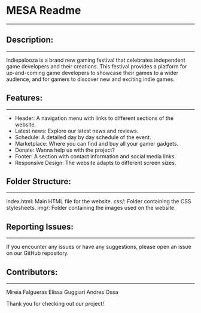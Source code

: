 # MESA Readme
---

## Description:
---
Indiepalooza is a brand new gaming festival that celebrates independent game developers and their creations. This festival provides a platform for up-and-coming game developers to showcase their games to a wider audience, and for gamers to discover new and exciting indie games.

## Features:
---
- Header: A navigation menu with links to different sections of the website.
- Latest news: Explore our latest news and reviews.
- Schedule: A detailed day by day schedule of the event.
- Marketplace: Where you can find and buy all your gamer gadgets.
- Donate: Wanna help us with the project?
- Footer: A section with contact information and social media links.
- Responsive Design: The website adapts to different screen sizes.

## Folder Structure:
---
index.html: Main HTML file for the website.
css/: Folder containing the CSS stylesheets.
img/: Folder containing the images used on the website.

## Reporting Issues:
---
If you encounter any issues or have any suggestions, please open an issue on our GitHub repository.

## Contributors:
---
Mireia Falgueras
Elissa Guggiari
Andres Ossa

Thank you for checking out our project!
